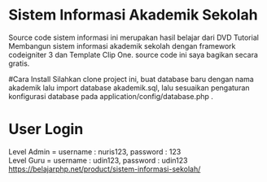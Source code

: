 # Sistem Informasi Akademik Sekolah
Source code sistem informasi ini merupakan hasil belajar dari DVD Tutorial Membangun sistem informasi akademik 
sekolah dengan framework codeigniter 3 dan Template Clip One. source code ini saya bagikan secara gratis. 

#Cara Install
Silahkan clone project ini, buat database baru dengan nama akademik lalu import database akademik.sql, lalu sesuaikan pengaturan konfigurasi database pada application/config/database.php .
# User Login
Level Admin =  username : nuris123, password : 123
<br>
Level Guru  = username : udin123, password : udin123
<br>
https://belajarphp.net/product/sistem-informasi-sekolah/
